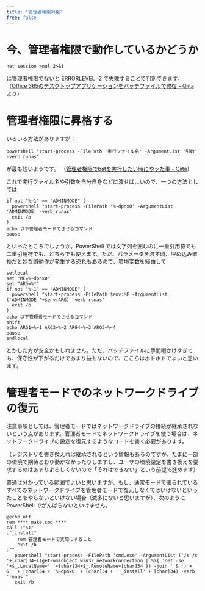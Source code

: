 ```yaml
---
title: "管理者権限昇格"
free: false
---
```


今、管理者権限で動作しているかどうか
=================================

```batch
net session >nul 2>&1
```

は管理者権限でないと ERRORLEVEL=2 で失敗することで判別できます。
（[Office 365のデスクトップアプリケーションをバッチファイルで修復 - Qiita](https://qiita.com/stillalive/items/3889452338f4922fb1a8)より）

管理者権限に昇格する
==================

いろいろ方法がありますが：

```batch
powershell "start-process -FilePath '実行ファイル名' -ArgumentList '引数' -verb runas"
```
が最も短いようです。
（[管理者権限でbatを実行したい時にやッた事 - Qiita](https://qiita.com/resolver/items/7187bd6ee8016ee5c741)）

これで実行ファイル名や引数を自分自身などに渡せばよいので、一つの方法としては

```batch
if not "%~1" == "ADMINMODE" (
  powershell "start-process -FilePath '%~dpnx0' -ArgumentList 'ADMINMODE' -verb runas"
  exit /b
)
echo 以下管理者モードでさせるコマンド
pause
```

といったところでしょうか。PowerShell では文字列を囲むのに一重引用符でも二重引用符でも、どちらでも使えます。ただ、パラメータを渡す時、埋め込み置換だと妙な誤動作が発生する恐れもあるので、環境変数を経由して

```batch
setlocal
set "ME=%~dpnx0"
set "ARG=%*"
if not "%~1" == "ADMINMODE" (
  powershell "start-process -FilePath $env:ME -ArgumentList ('ADMINMODE '+$env:ARG) -verb runas"
  exit /b
)
echo 以下管理者モードでさせるコマンド
shift
echo ARG1=%~1 ARG3=%~2 ARG4=%~3 ARG5=%~4
pause
endlocal
```

とかした方が安全かもしれません。ただ、バッチファイルに手間暇かけすぎても、保守性が下がるだけであまり益もないので、ここらはホドホドでよいと思います。

管理者モードでのネットワークドライブの復元
==========

注意事項としては、管理者モードではネットワークドライブの接続が継承されないという点があります。管理者モードでネットワークドライブを使う場合は、ネットワークドライブの設定を復元するようなコードを書く必要があります。

（レジストリを書き換えれば継承されるという情報もあるのですが、たまに一部の環境で期待どおり動かなかったりしますし、ユーザの環境設定を書き換えを要求するのはあまりよろしくないので「それはできない」という前提で進めます）


普通は分かっている範囲でよいと思いますが、もし、通常モードで張られているすべてのネットワークドライブを管理者モードで復元しなくてはいけないといったことをやらないといけない場合（滅多にないと思いますが）、次のように PowerShell でがんばらないといけません。

```batch
@echo off
rem **** make.cmd ****
call :"%1"
:"_install"
    rem 管理者モードで実際にすること
    exit /b
:""
   powershell "start-process -FilePath 'cmd.exe' -ArgumentList ('/s /c '+[char]34+((get-wmiobject win32_networkconnection | %%{ 'net use '+$_.LocalName+' '+[char]34+$_.RemoteName+[char]34 }) -join ' & ') + ' & ' + [char]34 + '%~dpnx0' + [char]34 + ' _install' + [char]34) -verb 'runas'"
   exit /b
```